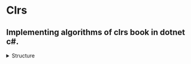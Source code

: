 # Clrs
## Implementing algorithms of clrs book in dotnet c#.

<details><summary>Structure</summary>
  <ul>
    <li>
      <br color="red">Clrs-Service</br> -> A dotnet class library project contaning clrs book's algorihtms.  
    </li>
    <li>
      <br color="red">Clrs-Console</br> -> A dotnet console project to test for yourself.  
    </li>
    <li>
      <br color="red">Clrs-Test</br> -> A dotnet nunit project to write diffrent tests for the algorithms.  
    </li>
 </ul>
</details>
